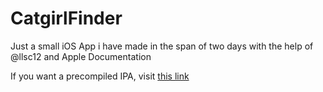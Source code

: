# CatgirlFinder

Just a small iOS App i have made in the span of two days with the help of @llsc12 and Apple Documentation

If you want a precompiled IPA, visit [this link](https://github.com/nyoemii/CatgirlFinder/releases/tag/release)
